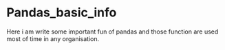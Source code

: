 # Pandas_basic_info
Here i am write some important fun of pandas and those function are used most of time in any organisation.
